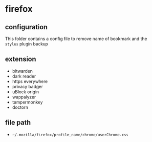 # firefox

## configuration

This folder contains a config file to remove name of bookmark and the `stylus`
plugin backup

## extension

- bitwarden
- dark reader
- https everywhere
- privacy badger
- uBlock origin
- wappalyzer
- tampermonkey
- doctorn

## file path

- `~/.mozilla/firefox/profile_name/chrome/userChrome.css`
